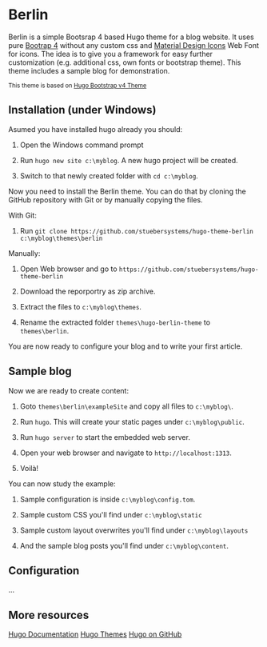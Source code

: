 # Berlin

Berlin is a simple Bootsrap 4 based Hugo theme for a blog website. It uses pure [Bootrap 4](https://getbootstrap.com) without any custom css and [Material Design Icons](https://materialdesignicons.com) Web Font for icons. The idea is to give you a framework for easy further customization (e.g. additional css, own fonts or bootstrap theme). This theme includes a sample blog for demonstration.

<small>This theme is based on [Hugo Bootstrap v4 Theme](https://github.com/Xzya/hugo-bootstrap)</small>

## Installation (under Windows)

Asumed you have installed hugo already you should:	

1. Open the Windows command prompt

2. Run `hugo new site c:\myblog`. A new hugo project will be created.

3. Switch to that newly created folder with `cd c:\myblog`.

Now you need to install the Berlin theme. You can do that by cloning the GitHub repository with Git or by manually copying the files.

With Git:

1. Run `git clone https://github.com/stuebersystems/hugo-theme-berlin c:\myblog\themes\berlin`

Manually:

1. Open Web browser and go to `https://github.com/stuebersystems/hugo-theme-berlin`

2. Download the reporportry as zip archive.

3. Extract the files to `c:\myblog\themes`.

4. Rename the extracted folder `themes\hugo-berlin-theme` to `themes\berlin`.

You are now ready to configure your blog and to write your first article. 

## Sample blog

Now we are ready to create content:

1. Goto `themes\berlin\exampleSite` and copy all files to `c:\myblog\`.

2. Run `hugo`. This will create your static pages under `c:\myblog\public`.

3. Run `hugo server` to start the embedded web server.

3. Open your web browser and navigate to `http://localhost:1313`.

4. Voilà!

You can now study the example:

1. Sample configuration is inside `c:\myblog\config.tom`.

2. Sample custom CSS you'll find under `c:\myblog\static`

3. Sample custom layout overwrites you'll find under `c:\myblog\layouts`

4. And the sample blog posts you'll find under `c:\myblog\content`.

## Configuration

...

## More resources

[Hugo Documentation](https://gohugo.io/documentation)
[Hugo Themes](https://themes.gohugo.io)
[Hugo on GitHub](https://github.com/gohugoio/hugo)
